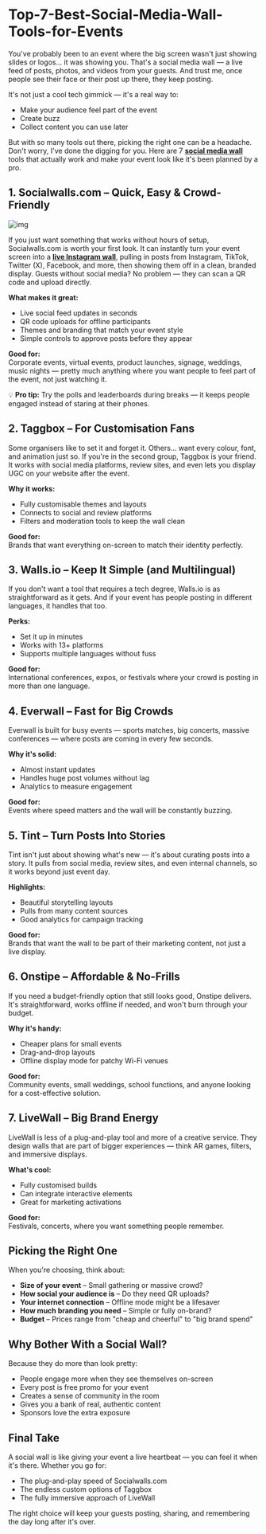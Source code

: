 # Top-7-Best-Social-Media-Wall-Tools-for-Events

You've probably been to an event where the big screen wasn't just showing slides or logos... it was showing you. That's a social media wall — a live feed of posts, photos, and videos from your guests. And trust me, once people see their face or their post up there, they keep posting.

It's not just a cool tech gimmick — it's a real way to:
- Make your audience feel part of the event
- Create buzz
- Collect content you can use later

But with so many tools out there, picking the right one can be a headache. Don't worry, I've done the digging for you. Here are 7 [**social media wall**](https://socialwalls.com/) tools that actually work and make your event look like it's been planned by a pro.

## 1. Socialwalls.com – Quick, Easy & Crowd-Friendly

![img](https://i.ibb.co/kV4rMjnh/Screenshot-2025-08-19-104824.png)

If you just want something that works without hours of setup, Socialwalls.com is worth your first look. It can instantly turn your event screen into a [**live Instagram wall**](https://socialwalls.com/instagram-wall/), pulling in posts from Instagram, TikTok, Twitter (X), Facebook, and more, then showing them off in a clean, branded display. Guests without social media? No problem — they can scan a QR code and upload directly.

**What makes it great:**
- Live social feed updates in seconds
- QR code uploads for offline participants
- Themes and branding that match your event style
- Simple controls to approve posts before they appear

**Good for:**  
Corporate events, virtual events, product launches, signage, weddings, music nights — pretty much anything where you want people to feel part of the event, not just watching it.

💡 **Pro tip:** Try the polls and leaderboards during breaks — it keeps people engaged instead of staring at their phones.

## 2. Taggbox – For Customisation Fans

Some organisers like to set it and forget it. Others... want every colour, font, and animation just so. If you're in the second group, Taggbox is your friend. It works with social media platforms, review sites, and even lets you display UGC on your website after the event.

**Why it works:**
- Fully customisable themes and layouts
- Connects to social and review platforms
- Filters and moderation tools to keep the wall clean

**Good for:**  
Brands that want everything on-screen to match their identity perfectly.

## 3. Walls.io – Keep It Simple (and Multilingual)

If you don't want a tool that requires a tech degree, Walls.io is as straightforward as it gets. And if your event has people posting in different languages, it handles that too.

**Perks:**
- Set it up in minutes
- Works with 13+ platforms
- Supports multiple languages without fuss

**Good for:**  
International conferences, expos, or festivals where your crowd is posting in more than one language.

## 4. Everwall – Fast for Big Crowds

Everwall is built for busy events — sports matches, big concerts, massive conferences — where posts are coming in every few seconds.

**Why it's solid:**
- Almost instant updates
- Handles huge post volumes without lag
- Analytics to measure engagement

**Good for:**  
Events where speed matters and the wall will be constantly buzzing.

## 5. Tint – Turn Posts Into Stories

Tint isn't just about showing what's new — it's about curating posts into a story. It pulls from social media, review sites, and even internal channels, so it works beyond just event day.

**Highlights:**
- Beautiful storytelling layouts
- Pulls from many content sources
- Good analytics for campaign tracking

**Good for:**  
Brands that want the wall to be part of their marketing content, not just a live display.

## 6. Onstipe – Affordable & No-Frills

If you need a budget-friendly option that still looks good, Onstipe delivers. It's straightforward, works offline if needed, and won't burn through your budget.

**Why it's handy:**
- Cheaper plans for small events
- Drag-and-drop layouts
- Offline display mode for patchy Wi-Fi venues

**Good for:**  
Community events, small weddings, school functions, and anyone looking for a cost-effective solution.

## 7. LiveWall – Big Brand Energy

LiveWall is less of a plug-and-play tool and more of a creative service. They design walls that are part of bigger experiences — think AR games, filters, and immersive displays.

**What's cool:**
- Fully customised builds
- Can integrate interactive elements
- Great for marketing activations

**Good for:**  
Festivals, concerts, where you want something people remember.

## Picking the Right One

When you're choosing, think about:
- **Size of your event** – Small gathering or massive crowd?
- **How social your audience is** – Do they need QR uploads?
- **Your internet connection** – Offline mode might be a lifesaver
- **How much branding you need** – Simple or fully on-brand?
- **Budget** – Prices range from "cheap and cheerful" to "big brand spend"

## Why Bother With a Social Wall?

Because they do more than look pretty:
- People engage more when they see themselves on-screen
- Every post is free promo for your event
- Creates a sense of community in the room
- Gives you a bank of real, authentic content
- Sponsors love the extra exposure

## Final Take

A social wall is like giving your event a live heartbeat — you can feel it when it's there. Whether you go for:
- The plug-and-play speed of Socialwalls.com
- The endless custom options of Taggbox
- The fully immersive approach of LiveWall

The right choice will keep your guests posting, sharing, and remembering the day long after it's over.
